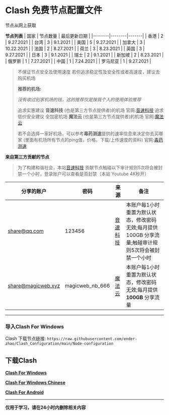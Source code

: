 # Clash 免费节点配置文件

节点从网上获取

**节点列表**
| 国家 | 节点数量 | 最后更新日期 |
|--------|--------|-------|
| 香港 | 2 | 9.27.2021 |
| 台湾 | 3 | 9.1.2021 |
| 美国 | 5 | 9.27.2021 |
| 加拿大 | 3 | 10.22.2021 |
| 法国 | 2 | 8.27.2021 |
| 荷兰 | 3 | 8.23.2021 |
| 英国 | 3 | 9.27.2021 |
| 日本 | 3 | 9.1.2021 |
| 瑞士 | 2 | 9.1.2021 |
| 新加坡 | 2 | 8.23.2021 |
| 俄罗斯 | 1 | 7.27.2021 |
| 中国 | 1 | 7.24.2021 |
| 罗马尼亚 | 1 | 9.27.2021 |

> 不保证节点安全及使用速度
> 若你追求稳定性及安全性或者高速度，建议去购买机场
> 
> **推荐的机场:**
> 
> *没有收过别家机场的钱，这的推荐仅是按我个人的使用体验推荐*
> 
> 追求实惠建议 **音速科技** (也是第三方节点提供者)的机场 官网:[音速科技](https://niubi.ilaosiji.xyz/)
> 追求低价安全建议 全加密机场 **魔法云** (也是第三方节点提供者)的机场 官网:[魔法云](https://magicweb.xyz)
> 
> 若不会选择一家好机场，可以参考**毒药测速**提供的速率信息来决定你去买哪家 (里面有机场所有节点的ping值，价格，下载/上传速度的资料) 官网:[毒药测速](https://www.duyaoss.com/)
> 

**来自第三方贡献的节点**

> 为了构建和谐社会，本站[音速科技](https://niubi.ilaosiji.xyz/) 贡献节点触碰以下审计规则5次将会被封禁一个小时，登录账户可以查看是否封禁（本站 Youtube 4K秒开）


| 分享的账户 | 密码 | 来源 | 备注 |
|--------|--------|-------|-------|
| share@qq.com | 123456 | [音速科技](https://niubi.ilaosiji.xyz/) | 本账户每1小时重置为默认状态，修改密码无效;每月提供 100GB 分享流量;触碰审计规则5次将会被封禁一个小时 |
| share@magicweb.xyz | magicweb_nb_666 | [魔法云](https://magicweb.xyz) | 本账户每1小时重置为默认状态，修改密码无效;每月提供 **100GB** 分享流量 |


***
### 导入Clash For Windows

Clash 下载节点链接: `https://raw.githubusercontent.com/ender-zhao/Clash_Configuration/main/Node-configuration`

## 下载Clash

**[Clash For Windows](https://github.com/Fndroid/clash_for_windows_pkg/releases)**

**[Clash For Windows Chinese](https://github.com/ender-zhao/Clash-for-Windows_Chinese)**

**[Clash For Android](https://play.google.com/store/apps/details?id=com.github.kr328.clash&hl=zh-CN)**

***
**仅用于学习，请在24小时内删除相关内容**

